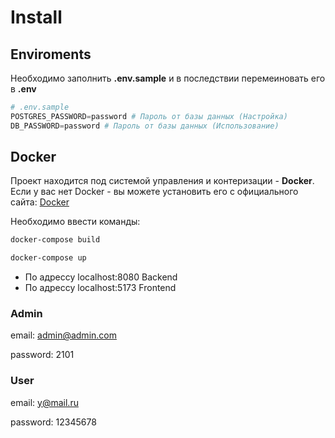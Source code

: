 # Install

## Enviroments

Необходимо заполнить **.env.sample** и в последствии перемеиновать его в **.env**

```python
# .env.sample
POSTGRES_PASSWORD=password # Пароль от базы данных (Настройка)
DB_PASSWORD=password # Пароль от базы данных (Использование)
```

## Docker

Проект находится под системой управления и контеризации - **Docker**.
Если у вас нет Docker - вы можете установить его с официального сайта: [Docker](https://www.docker.com/get-started/)

Необходимо ввести команды:

```bash
docker-compose build
```

```bash
docker-compose up
```

- По адрессу localhost:8080 Backend
- По адрессу localhost:5173 Frontend

### Admin

email: <admin@admin.com>

password: 2101

### User

email: <y@mail.ru>

password: 12345678
